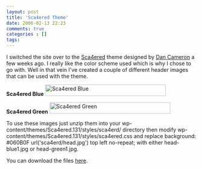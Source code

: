 ```yaml
---
layout: post
title: 'Sca4ered Theme'
date: 2006-02-13 22:23
comments: true
categories : []
tags:
---
```

I switched the site over to the <a href="http://dancameron.org/wordpress/sca4ered-theme/">Sca4ered</a> theme designed by <a href="http://dancameron.org/">Dan Cameron</a> a few weeks ago. I really like the color scheme used which is why I chose to go with. Well in that vein I've created a couple of different header images that can be used with the theme.

<strong>Sca4ered Blue</strong>
<a href="/images/head-blue1.jpg" rel="lightbox" title="Sca4ered Blue"><img src="/images/head-blue1.jpg" width="320" height="30" alt="Sca4ered Blue" /></a>

<strong>Sca4ered Green</strong>
<a href="/images/head-green1.jpg" rel="lightbox" title="Sca4ered Green"><img src="/images/head-green1.jpg" width="320" height="30" alt="Sca4ered Green" /></a>

To use these images just unzip them into your wp-content/themes/Sca4ered.131/styles/sca4erd/ directory then modify wp-content/themes/Sca4ered.131/styles/sca4ered.css and replace background: #060B0F url('sca4erd/head.jpg') top left no-repeat; with either head-blue1.jpg or head-green1.jpg.

You can download the files <a href="/files/Sca4ered-headers.tar.gz">here</a>.

